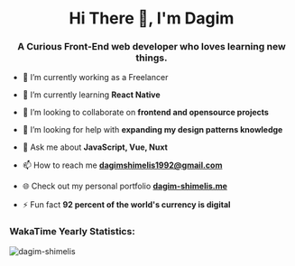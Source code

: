 <h1 align="center">Hi There 👋, I'm Dagim</h1>
<h3 align="center">A Curious Front-End web developer who loves learning new things.</h3>

<!-- <p align="left"> <img src="https://komarev.com/ghpvc/?username=dagim-shimelis&label=Profile%20views&color=017ba9&style=plastic" alt="dagim-shimelis" /> </p> -->

- 🔭 I’m currently working as a Freelancer

- 🌱 I’m currently learning **React Native**

- 👯 I’m looking to collaborate on **frontend and opensource projects**

- 🤝 I’m looking for help with **expanding my design patterns knowledge**

- 💬 Ask me about **JavaScript, Vue, Nuxt**

- 📫 How to reach me **dagimshimelis1992@gmail.com**

- 🌐 Check out my personal portfolio <a href="https://dagim-shimelis.me/" target="_blank">**dagim-shimelis.me**</a>

- ⚡ Fun fact **92 percent of the world's currency is digital**

<!--
<h3 align="left">Connect with me:</h3>
<p align="left">

<a href="https://t.me/dagim_shimelis" target="_blank"><img align="center" src="https://img.icons8.com/color/48/000000/telegram-app--v1.png" alt="dagim-shimelis" height="30" width="30" /></a><a href="https://linkedin.com/in/dagim-shimelis" target="_blank"><img align="center" src="https://raw.githubusercontent.com/rahuldkjain/github-profile-readme-generator/master/src/images/icons/Social/linked-in-alt.svg" alt="dagim-shimelis" height="30" width="40" /></a><a href="https://discord.gg/Dagim_shimelis#5754" target="_blank"><img align="center" src="https://raw.githubusercontent.com/rahuldkjain/github-profile-readme-generator/master/src/images/icons/Social/discord.svg" alt="Dagim_shimelis" height="30" width="40" /></a><a href="https://instagram.com/dagim_shimelis" target="_blank"><img align="center" src="https://raw.githubusercontent.com/rahuldkjain/github-profile-readme-generator/master/src/images/icons/Social/instagram.svg" alt="dagim_shimelis" height="30" width="40" /></a>
</p>-->

</p>

<!-- Languages and Tools -->
<!-- <h3 align="left">Languages and Tools:</h3> -->
<!-- <p align="left">  -->
  <!--   html -->
<!--   <a href="https://www.w3.org/html/" target="_blank" rel="noreferrer"> <img src="https://raw.githubusercontent.com/devicons/devicon/master/icons/html5/html5-original-wordmark.svg" alt="html5" width="40" height="40"/> -->
<!--   css -->
<!--   <a href="https://www.w3schools.com/css/" target="_blank" rel="noreferrer"> <img src="https://raw.githubusercontent.com/devicons/devicon/master/icons/css3/css3-original-wordmark.svg" alt="css3" width="40" height="40"/> </a>  -->
<!--   javaScript -->
<!--    <a href="https://developer.mozilla.org/en-US/docs/Web/JavaScript" target="_blank" rel="noreferrer"> <img src="https://raw.githubusercontent.com/devicons/devicon/master/icons/javascript/javascript-original.svg" alt="javascript" width="40" height="40"/> </a>  -->
<!--   vue -->
<!--   <a href="https://vuejs.org/" target="_blank" rel="noreferrer"> <img src="https://raw.githubusercontent.com/devicons/devicon/master/icons/vuejs/vuejs-original-wordmark.svg" alt="vuejs" width="40" height="40"/> </a>  -->
<!--   express -->
<!--   <a href="https://expressjs.com" target="_blank" rel="noreferrer"> <img src="https://raw.githubusercontent.com/devicons/devicon/master/icons/express/express-original-wordmark.svg" alt="express" width="40" height="40"/> </a>  -->
<!--   nodeJS -->
<!--   <a href="https://nodejs.org" target="_blank" rel="noreferrer"> <img src="https://raw.githubusercontent.com/devicons/devicon/master/icons/nodejs/nodejs-original-wordmark.svg" alt="nodejs" width="40" height="40"/> </a> -->
<!--   php -->
<!--   <a href="https://www.php.net" target="_blank" rel="noreferrer"> <img src="https://raw.githubusercontent.com/devicons/devicon/master/icons/php/php-original.svg" alt="php" width="40" height="40"/> </a>  -->
<!--   mongoDB -->
<!--   <a href="https://www.mongodb.com/" target="_blank" rel="noreferrer"> <img src="https://raw.githubusercontent.com/devicons/devicon/master/icons/mongodb/mongodb-original-wordmark.svg" alt="mongodb" width="40" height="40"/> </a> -->
<!--   postgresql -->
<!--   <a href="https://www.postgresql.org" target="_blank" rel="noreferrer"> <img src="https://raw.githubusercontent.com/devicons/devicon/master/icons/postgresql/postgresql-original-wordmark.svg" alt="postgresql" width="40" height="40"/> </a> -->
<!--   mySql -->
<!--   <a href="https://www.mysql.com/" target="_blank" rel="noreferrer"> <img src="https://raw.githubusercontent.com/devicons/devicon/master/icons/mysql/mysql-original-wordmark.svg" alt="mysql" width="40" height="40"/> </a>  -->
<!--   git -->
<!--   <a href="https://git-scm.com/" target="_blank" rel="noreferrer"> <img src="https://www.vectorlogo.zone/logos/git-scm/git-scm-icon.svg" alt="git" width="40" height="40"/> </a>  -->
<!--   postman -->
<!--   <a href="https://postman.com" target="_blank" rel="noreferrer"> <img src="https://www.vectorlogo.zone/logos/getpostman/getpostman-icon.svg" alt="postman" width="40" height="40"/> </a> -->
<!--     heroku -->
<!--   <a href="https://heroku.com" target="_blank" rel="noreferrer"> <img src="https://www.vectorlogo.zone/logos/heroku/heroku-icon.svg" alt="heroku" width="40" height="40"/> </a> -->
<!--   figma -->
<!--   <a href="https://www.figma.com/" target="_blank" rel="noreferrer"> <img src="https://www.vectorlogo.zone/logos/figma/figma-icon.svg" alt="figma" width="40" height="40"/> </a> -->
<!--   photoShop -->
<!--   <a href="https://www.photoshop.com/en" target="_blank" rel="noreferrer"> <img src="https://raw.githubusercontent.com/devicons/devicon/master/icons/photoshop/photoshop-line.svg" alt="photoshop" width="40" height="40"/> </a>   -->
<!--   xd -->
<!--   <a href="https://www.adobe.com/products/xd.html" target="_blank" rel="noreferrer"> <img src="https://cdn.worldvectorlogo.com/logos/adobe-xd.svg" alt="xd" width="40" height="40"/> </a> </p> -->


<!-- WakaTime Stats -->
<h3 align="left">WakaTime Yearly Statistics:</h3>
 <p><img align="left" src="https://wakatime.com/share/@dagim_shimelis/fea47abc-7a64-4549-a73b-206aab92fe0c.svg" alt="dagim-shimelis" /></p> 
<!-- stats -->
<!-- language stats -->
<!-- <p><img align="left" src="https://github-readme-stats.vercel.app/api/top-langs?username=dagim-shimelis&show_icons=true&title_color=017ba9&text_color=e6e6e6&bg_color=151515&locale=en&layout=compact" alt="dagim-shimelis" /></p> -->

<div><div>

<!-- profile stats -->
<!-- <p>&nbsp;<img align="center" src="https://github-readme-stats.vercel.app/api?username=dagim-shimelis&show_icons=true&theme=dark&title_color=017ba9&text_color=e6e6e6&bg_color=151515&locale=en" alt="dagim-shimelis" /></p> -->
